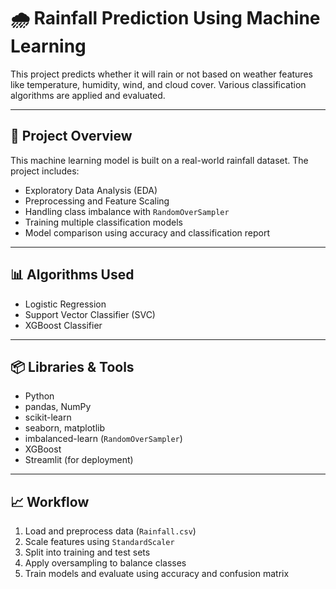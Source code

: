 # 🌧️ Rainfall Prediction Using Machine Learning

This project predicts whether it will rain or not based on weather features like temperature, humidity, wind, and cloud cover. Various classification algorithms are applied and evaluated.

---

## 📂 Project Overview

This machine learning model is built on a real-world rainfall dataset. The project includes:

- Exploratory Data Analysis (EDA)
- Preprocessing and Feature Scaling
- Handling class imbalance with `RandomOverSampler`
- Training multiple classification models
- Model comparison using accuracy and classification report

---

## 📊 Algorithms Used

- Logistic Regression
- Support Vector Classifier (SVC)
- XGBoost Classifier

---

## 📦 Libraries & Tools

- Python
- pandas, NumPy
- scikit-learn
- seaborn, matplotlib
- imbalanced-learn (`RandomOverSampler`)
- XGBoost
- Streamlit (for deployment)

---

## 📈 Workflow

1. Load and preprocess data (`Rainfall.csv`)
2. Scale features using `StandardScaler`
3. Split into training and test sets
4. Apply oversampling to balance classes
5. Train models and evaluate using accuracy and confusion matrix


